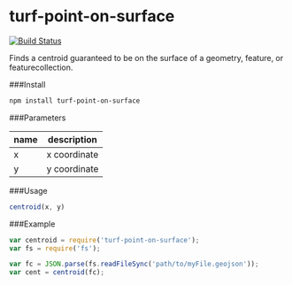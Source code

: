 turf-point-on-surface
===
[![Build Status](https://travis-ci.org/Turfjs/turf-point-on-surface.svg)](https://travis-ci.org/Turfjs/turf-point-on-surface)

Finds a centroid guaranteed to be on the surface of a geometry, feature, or featurecollection.


###Install

```sh
npm install turf-point-on-surface
```

###Parameters

|name|description|
|---|---|
|x|x coordinate|
|y|y coordinate|

###Usage

```js
centroid(x, y)
```

###Example

```js
var centroid = require('turf-point-on-surface');
var fs = require('fs');

var fc = JSON.parse(fs.readFileSync('path/to/myFile.geojson'));
var cent = centroid(fc);
```